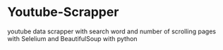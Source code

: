 # Youtube-Scrapper
youtube data scrapper with search word and number of scrolling pages with Selelium and BeautifulSoup with python
